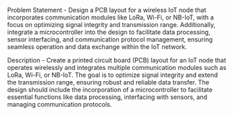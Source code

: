 Problem Statement - Design a PCB layout for a wireless IoT node that incorporates communication modules like LoRa, Wi-Fi, or NB-IoT, with a focus on optimizing signal integrity and transmission range. Additionally, integrate a microcontroller into the design to facilitate data processing, sensor interfacing, and communication protocol management, ensuring seamless operation and data exchange within the IoT network.

Description - Create a printed circuit board (PCB) layout for an IoT node that operates wirelessly and integrates multiple communication modules such as LoRa, Wi-Fi, or NB-IoT. The goal is to optimize signal integrity and extend the transmission range, ensuring robust and reliable data transfer. The design should include the incorporation of a microcontroller to facilitate essential functions like data processing, interfacing with sensors, and managing communication protocols.